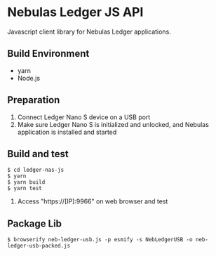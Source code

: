 # Nebulas Ledger JS API
Javascript client library for Nebulas Ledger applications.

## Build Environment
* yarn
* Node.js

## Preparation
1. Connect Ledger Nano S device on a USB port
1. Make sure Ledger Nano S is initialized and unlocked, and Nebulas application is installed and started

## Build and test

    $ cd ledger-nas-js
    $ yarn
    $ yarn build
    $ yarn test


1. Access "https://[IP]:9966" on web browser and test

## Package Lib

    $ browserify neb-ledger-usb.js -p esmify -s NebLedgerUSB -o neb-ledger-usb-packed.js